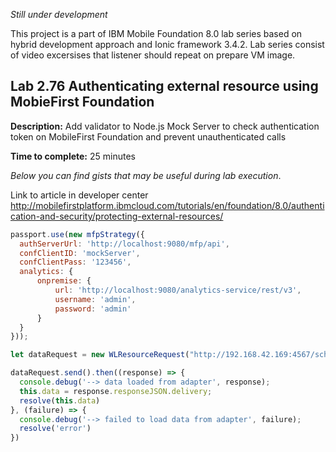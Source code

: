 *Still under development*

This project is a part of IBM Mobile Foundation 8.0 lab series based on hybrid development approach and Ionic framework 3.4.2. Lab series consist of video excersises that listener should repeat on prepare VM image. 

## Lab 2.76 Authenticating external resource using MobieFirst Foundation

**Description:** Add validator to Node.js Mock Server to check authentication token on MobileFirst Foundation and prevent unauthenticated calls 

**Time to complete:** 25 minutes 

*Below you can find gists that may be useful during lab execution*. 

Link to article in developer center http://mobilefirstplatform.ibmcloud.com/tutorials/en/foundation/8.0/authentication-and-security/protecting-external-resources/

```javascript
passport.use(new mfpStrategy({
  authServerUrl: 'http://localhost:9080/mfp/api',
  confClientID: 'mockServer',
  confClientPass: '123456',
  analytics: {
      onpremise: {
          url: 'http://localhost:9080/analytics-service/rest/v3',
          username: 'admin',
          password: 'admin'
      }
  }
}));
```

```typescript
let dataRequest = new WLResourceRequest("http://192.168.42.169:4567/schedule", WLResourceRequest.GET);

dataRequest.send().then((response) => {
  console.debug('--> data loaded from adapter', response);
  this.data = response.responseJSON.delivery;
  resolve(this.data)
}, (failure) => {
  console.debug('--> failed to load data from adapter', failure);
  resolve('error')
})

```
